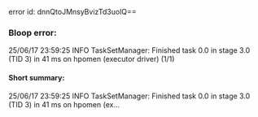 error id: dnnQtoJMnsyBvizTd3uolQ==
### Bloop error:

25/06/17 23:59:25 INFO TaskSetManager: Finished task 0.0 in stage 3.0 (TID 3) in 41 ms on hpomen (executor driver) (1/1)
#### Short summary: 

25/06/17 23:59:25 INFO TaskSetManager: Finished task 0.0 in stage 3.0 (TID 3) in 41 ms on hpomen (ex...